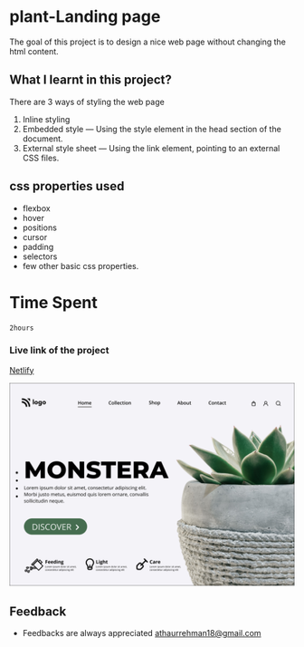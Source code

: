 # plant-Landing page
 The goal of this project is to design a nice web page without changing the html content.


 
 ## What I learnt in this project?
 
  There are 3 ways of styling the web page 
 1. Inline styling
 2. Embedded style — Using the style element in the head section of the document.
 3. External style sheet — Using the link element, pointing to an external CSS files.

 ## css properties used
 - flexbox
 - hover
 - positions
 - cursor
 - padding
 - selectors
 - few other basic css properties.

 # Time Spent
    2hours

 ### Live link of the project    
[Netlify](https://62efbaa845349f190539b573--homepage-landing-websites.netlify.app/)



![output](/6.png)



## Feedback
- Feedbacks are always appreciated [athaurrehman18@gmail.com](athaurrehman18@gmail.com)